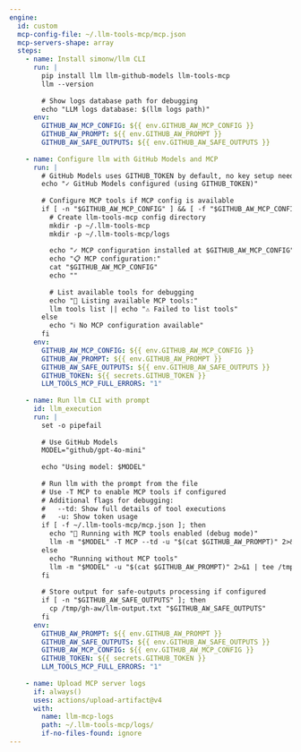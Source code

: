 ```yaml
---
engine:
  id: custom
  mcp-config-file: ~/.llm-tools-mcp/mcp.json
  mcp-servers-shape: array
  steps:
    - name: Install simonw/llm CLI
      run: |
        pip install llm llm-github-models llm-tools-mcp
        llm --version
        
        # Show logs database path for debugging
        echo "LLM logs database: $(llm logs path)"
      env:
        GITHUB_AW_MCP_CONFIG: ${{ env.GITHUB_AW_MCP_CONFIG }}
        GITHUB_AW_PROMPT: ${{ env.GITHUB_AW_PROMPT }}
        GITHUB_AW_SAFE_OUTPUTS: ${{ env.GITHUB_AW_SAFE_OUTPUTS }}
    
    - name: Configure llm with GitHub Models and MCP
      run: |
        # GitHub Models uses GITHUB_TOKEN by default, no key setup needed
        echo "✓ GitHub Models configured (using GITHUB_TOKEN)"
        
        # Configure MCP tools if MCP config is available
        if [ -n "$GITHUB_AW_MCP_CONFIG" ] && [ -f "$GITHUB_AW_MCP_CONFIG" ]; then
          # Create llm-tools-mcp config directory
          mkdir -p ~/.llm-tools-mcp
          mkdir -p ~/.llm-tools-mcp/logs
          
          echo "✓ MCP configuration installed at $GITHUB_AW_MCP_CONFIG"
          echo "📋 MCP configuration:"
          cat "$GITHUB_AW_MCP_CONFIG"
          echo ""
          
          # List available tools for debugging
          echo "🔧 Listing available MCP tools:"
          llm tools list || echo "⚠ Failed to list tools"
        else
          echo "ℹ No MCP configuration available"
        fi
      env:
        GITHUB_AW_MCP_CONFIG: ${{ env.GITHUB_AW_MCP_CONFIG }}
        GITHUB_AW_PROMPT: ${{ env.GITHUB_AW_PROMPT }}
        GITHUB_AW_SAFE_OUTPUTS: ${{ env.GITHUB_AW_SAFE_OUTPUTS }}
        GITHUB_TOKEN: ${{ secrets.GITHUB_TOKEN }}
        LLM_TOOLS_MCP_FULL_ERRORS: "1"
    
    - name: Run llm CLI with prompt
      id: llm_execution
      run: |
        set -o pipefail
        
        # Use GitHub Models
        MODEL="github/gpt-4o-mini"
        
        echo "Using model: $MODEL"
        
        # Run llm with the prompt from the file
        # Use -T MCP to enable MCP tools if configured
        # Additional flags for debugging:
        #   --td: Show full details of tool executions
        #   -u: Show token usage
        if [ -f ~/.llm-tools-mcp/mcp.json ]; then
          echo "🚀 Running with MCP tools enabled (debug mode)"
          llm -m "$MODEL" -T MCP --td -u "$(cat $GITHUB_AW_PROMPT)" 2>&1 | tee /tmp/gh-aw/llm-output.txt
        else
          echo "Running without MCP tools"
          llm -m "$MODEL" -u "$(cat $GITHUB_AW_PROMPT)" 2>&1 | tee /tmp/gh-aw/llm-output.txt
        fi
        
        # Store output for safe-outputs processing if configured
        if [ -n "$GITHUB_AW_SAFE_OUTPUTS" ]; then
          cp /tmp/gh-aw/llm-output.txt "$GITHUB_AW_SAFE_OUTPUTS"
        fi
      env:
        GITHUB_AW_PROMPT: ${{ env.GITHUB_AW_PROMPT }}
        GITHUB_AW_SAFE_OUTPUTS: ${{ env.GITHUB_AW_SAFE_OUTPUTS }}
        GITHUB_AW_MCP_CONFIG: ${{ env.GITHUB_AW_MCP_CONFIG }}
        GITHUB_TOKEN: ${{ secrets.GITHUB_TOKEN }}
        LLM_TOOLS_MCP_FULL_ERRORS: "1"
    
    - name: Upload MCP server logs
      if: always()
      uses: actions/upload-artifact@v4
      with:
        name: llm-mcp-logs
        path: ~/.llm-tools-mcp/logs/
        if-no-files-found: ignore
---
```


<!--
This shared configuration sets up a custom agentic engine using simonw/llm CLI with GitHub Models.

**Usage:**
Include this file in your workflow using frontmatter imports:

```yaml
---
imports:
  - shared/simonw-llm.md
---
```

**Requirements:**
- The workflow uses GitHub Models via the built-in GITHUB_TOKEN (no additional setup required)
- The llm CLI will be installed via pip along with:
  - llm-github-models: GitHub Models integration (free tier)
  - llm-tools-mcp: MCP server support for tool access

**Model:**
- Uses `github/gpt-4o-mini` by default (free via GitHub Models)

**MCP Tools:**
- The llm-tools-mcp plugin enables MCP server integration
- MCP configuration is automatically generated in the llm-tools-mcp extension format using custom engine fields
- The custom engine is configured with `mcp-config-file: ~/.llm-tools-mcp/mcp.json` and `mcp-servers-shape: array`
- Tools from MCP servers are automatically enabled via the `-T MCP` flag when MCP config is present
- Extension config format: `{"servers": [{"name": "...", "transport": "stdio", "command": [...], "tools": [...]}]}`
- See https://github.com/VirtusLab/llm-tools-mcp for more details on the extension format

**Debugging and Logging:**
This configuration includes maximum debug tracing for troubleshooting MCP server issues:

1. **Environment Variables:**
   - `LLM_TOOLS_MCP_FULL_ERRORS=1` - Enables full error stack traces for MCP connection failures
   - Set on both "Configure llm" and "Run llm CLI" steps

2. **CLI Flags:**
   - `--td` (--tools-debug) - Shows full details of tool executions
   - `-u` (--usage) - Shows token usage information

3. **MCP Server Logs:**
   - MCP server connection logs are written to `~/.llm-tools-mcp/logs/`
   - These logs are uploaded as workflow artifacts (artifact name: `llm-mcp-logs`)
   - Each MCP server session creates a timestamped log file

4. **Diagnostic Output:**
   - MCP configuration is printed to stdout during setup
   - Available MCP tools are listed with `llm tools list`
   - LLM logs database path is displayed

5. **Log Locations:**
   - MCP server logs: `~/.llm-tools-mcp/logs/` (uploaded as artifacts)
   - LLM conversation logs: View with `llm logs path` command
   - Workflow output: `/tmp/gh-aw/llm-output.txt`

**Troubleshooting MCP Issues:**
If MCP servers fail to load:
1. Check the workflow run artifacts for `llm-mcp-logs`
2. Review the "Configure llm with GitHub Models and MCP" step output for configuration details
3. Check the "Run llm CLI" step output for tool execution details
4. Look for error messages with full stack traces (enabled by LLM_TOOLS_MCP_FULL_ERRORS)

**Note**: 
- This workflow requires internet access to install Python packages
- The llm CLI stores conversations in a local SQLite database
- Output is automatically captured for safe-outputs processing
- You can customize the model by modifying the MODEL variable in the run step
- GitHub Models provides free access to 30+ AI models
-->

